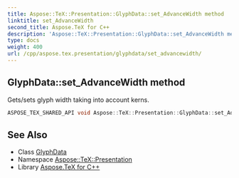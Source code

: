 ```yaml
---
title: Aspose::TeX::Presentation::GlyphData::set_AdvanceWidth method
linktitle: set_AdvanceWidth
second_title: Aspose.TeX for C++
description: 'Aspose::TeX::Presentation::GlyphData::set_AdvanceWidth method. Gets/sets glyph width taking into account kerns in C++.'
type: docs
weight: 400
url: /cpp/aspose.tex.presentation/glyphdata/set_advancewidth/
---
```

## GlyphData::set_AdvanceWidth method


Gets/sets glyph width taking into account kerns.

```cpp
ASPOSE_TEX_SHARED_API void Aspose::TeX::Presentation::GlyphData::set_AdvanceWidth(float value)
```

## See Also

* Class [GlyphData](../)
* Namespace [Aspose::TeX::Presentation](../../)
* Library [Aspose.TeX for C++](../../../)
